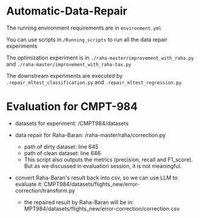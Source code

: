 # Automatic-Data-Repair

The running environment requirements are in `environment.yml`

You can use scripts in `/Running_scripts` to run all the data repair experiments

The optimization experiment is in `./raha-master/improvement_with_raha.py` and `./raha-master/improvement_with_raha-tax.py`

The downstream experiments are executed by `.repair_mltest_classification.py` and `.repair_mltest_regression.py` 

# Evaluation for CMPT-984

* datasets for experiment: /CMPT984/datasets

* data repair for Raha-Baran: /raha-master/raha/correction.py
  * path of dirty dataset: line 645
  * path of clean dataset: line 646
  * This script also outputs the metrics (precision, recall and F1_score). But as we discussed in evaluation session, it is not meaningful.

* convert Raha-Baran's result back into csv, so we can use LLM to evaluate it: CMPT984/datasets/flights_new/error-correction/transform.py
  * the repaired result by Raha-Baran will be in: MPT984/datasets/flights_new/error-correction/correction.csv
